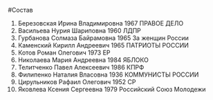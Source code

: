 #Состав
1. Березовская Ирина Владимировна 1967 ПРАВОЕ ДЕЛО
2. Васильева Нурия Шариповна 1960 ЛДПР
3. Гурбанова Солмаза Байрамовна 1965 За женщин России
4. Каменский Кирилл Андреевич 1965 ПАТРИОТЫ РОССИИ
5. Котов Роман Олегович 1973 ЕР
6. Николаева Мария Андреевна 1984 ЯБЛОКО
7. Телитченко Павел Алексеевич 1986 КПРФ
8. Филипенко Наталия Власовна 1936 КОММУНИСТЫ РОССИИ
9. Цирульников Рафаил Олегович 1952 СР
10. Яковлева Ксения Сергеевна 1979 Российский Союз Молодежи
